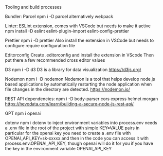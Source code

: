 
Tooling and build processes

Bundler: Parcel
    npm i -D parcel
    alternatively webpack

Linter: 
    ESLint extension, comes with VSCode but needs to make it active
    npm install -D eslint eslint-plugin-import eslint-config-prettier

Prettier
    npm i -D prettier
    Also install the extension in VSCode but needs to configure
    require configuration file
    
Editorconfig
    Create .editorconfig and install the extension in VScode
    Then put there a few recommended cross editor values

D3
    npm i -D d3
    D3 is a library for data visualization
    https://d3js.org/
    
Nodemon
    npm i -D nodemon
    Nodemon is a tool that helps develop node.js based applications by automatically restarting the node application when file changes in the directory are detected.
    https://nodemon.io/
  
REST API dependencies:
  npm i -D  body-parser cors express helmet morgan
  https://hevodata.com/learn/building-a-secure-node-js-rest-api/



GPT
    npm i openai

dotenv
    npm i dotenv
    to inject environment variables into process.env
    needs a .env file in the root of the project with simple 
    KEY=VALUE pairs
    in particular for the openai key you need to create a .env file with
    OPENAI_API_KEY=sk-xxxxx
    and then in the code you can access it with
    process.env.OPENAI_API_KEY, though openai will do it for you
    if you have the key in the environment variable OPENAI_API_KEY
    
